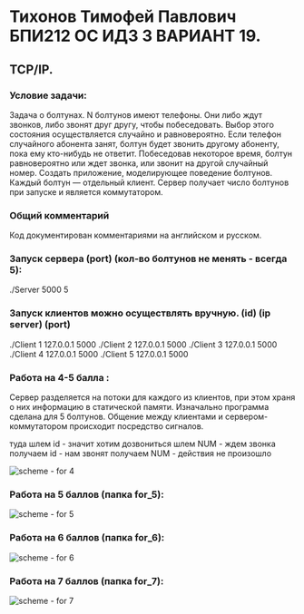 # Тихонов Тимофей Павлович БПИ212 ОС ИДЗ 3 ВАРИАНТ 19. #
## TCP/IP. ##

### Условие задачи: ###

Задача о болтунах. N болтунов имеют телефоны. Они либо ждут
звонков, либо звонят друг другу, чтобы побеседовать. Выбор этого
состояния осуществляется случайно и равновероятно. Если телефон случайного абонента занят, болтун будет звонить другому абоненту, пока ему кто-нибудь не ответит. Побеседовав некоторое время, болтун равновероятно или ждет звонка, или звонит на другой случайный номер. Создать приложение, моделирующее поведение болтунов. Каждый болтун — отдельный клиент. Сервер
получает число болтунов при запуске и является коммутатором.

### Общий комментарий ###



Код документирован комментариями на английском и русском. 

### Запуск сервера (port) (кол-во болтунов не менять - всегда 5): ###
./Server 5000 5
### Запуск клиентов можно осуществлять вручную. (id) (ip server) (port) ###
./Client 1 127.0.0.1 5000
./Client 2 127.0.0.1 5000
./Client 3 127.0.0.1 5000
./Client 4 127.0.0.1 5000
./Client 5 127.0.0.1 5000


### Работа на 4-5 балла : ###
Сервер разделяется на потоки для каждого из клиентов, при этом храня о них информацию в статической памяти. Изначально программа сделана для 5 болтунов. Общение между клиентами и сервером-коммутатором происходит посредство сигналов.

туда  шлем id - значит хотим дозвониться
шлем NUM - ждем звонка
получаем id - нам звонят
получаем NUM - действия не произошло

![scheme - for 4](https://github.com/timtikh/OS_IDZ_1/assets/95489979/2f60f7c7-3aee-4061-bd9e-40b05ae8cf9d)
### Работа на 5 баллов (папка for_5): ###
![scheme - for 5](https://github.com/timtikh/OS_IDZ_1/assets/95489979/2025645b-93d7-4e2a-85e9-41369c992a27)
### Работа на 6 баллов (папка for_6): ###
![scheme - for 6](https://github.com/timtikh/OS_IDZ_1/assets/95489979/e29083fa-5aab-45eb-b402-48c1dd1ed213)
### Работа на 7 баллов (папка for_7): ###
![scheme - for 7](https://github.com/timtikh/OS_IDZ_1/assets/95489979/8d3dd815-a6e2-44bf-a41f-626971e7264d)

